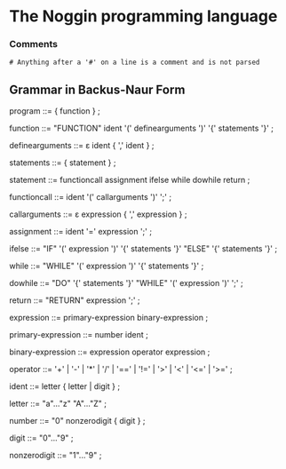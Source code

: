 The Noggin programming language
=====

### Comments

`# Anything after a '#' on a line is a comment and is not parsed`

Grammar in Backus-Naur Form
-----

program ::=
	{ function } ;

function ::=
	"FUNCTION" ident '(' definearguments ')' '{' statements '}' ;

definearguments ::=
	ε
	ident { ',' ident } ;

statements ::=
	{ statement } ;

statement ::=
	functioncall
	assignment
	ifelse
	while
	dowhile
	return ;

functioncall ::=
	ident '(' callarguments ')' ';' ;

callarguments ::=
	ε
	expression { ',' expression } ;

assignment ::=
	ident '=' expression ';' ;

ifelse ::=
	"IF" '(' expression ')' '{' statements '}' "ELSE" '{' statements '}' ;

while ::=
	"WHILE" '(' expression ')' '{' statements '}' ;

dowhile ::=
	"DO" '{' statements '}' "WHILE" '(' expression ')' ';' ;

return ::=
	"RETURN" expression ';' ;

expression ::=
	primary-expression
	binary-expression ;

primary-expression ::=
	number
	ident ;

binary-expression ::=
	expression operator expression ;

operator ::=
	'+' | '-' | '*' | '/' |
	'==' | '!=' | '>' | '<' | '<=' | '>=' ;

ident ::=
	letter { letter | digit } ;

letter ::=
	"a"..."z"  "A"..."Z" ;

number ::=
	"0"
	nonzerodigit { digit } ;

digit ::=
	"0"..."9" ;

nonzerodigit ::=
	"1"..."9" ;
